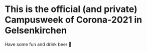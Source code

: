# This is the official (and private) Campusweek of Corona-2021 in Gelsenkirchen
Have some fun and drink beer :beers:
